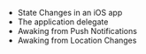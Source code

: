 * State Changes in an iOS app
* The application delegate
* Awaking from Push Notifications
* Awaking from Location Changes


